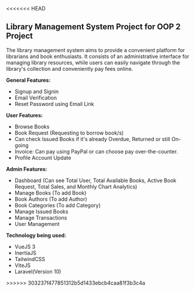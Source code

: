 <<<<<<< HEAD
## Library Management System Project for OOP 2 Project
The library management system aims to provide a convenient platform for librarians and book enthusiasts. It consists of an administrative interface for managing library resources, while users can easily navigate through the library's collection and conveniently pay fees online.

**General Features:**
- Signup and Signin
- Email Verification
- Reset Password using Email Link

**User Features:**
- Browse Books
- Book Request (Requesting to borrow book/s)
- Can check Issued Books if it's already Overdue, Returned or still On-going
- Invoice: Can pay using PayPal or can choose pay over-the-counter.
- Profile Account Update

**Admin Features:**
- Dashboard (Can see Total User, Total Available Books, Active Book Request, Total Sales, and Monthly Chart Analytics)
- Manage Books (To add Book)
- Book Authors (To add Author)
- Book Categories (To add Category)
- Manage Issued Books
- Manage Transactions
- User Management

<strong>Technology being used:</strong>
<ul>
    <li>VueJS 3</li>
    <li>InertiaJS</li>
    <li>TailwindCSS</li>
    <li>ViteJS</li>
    <li>Laravel(Version 10)</li>
</ul
# LMS_App
>>>>>>> 303237f477851312b5d1433ebcb4caa81f3b3c4a
